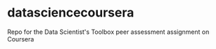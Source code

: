 datasciencecoursera
===================

Repo for the Data Scientist's Toolbox peer assessment assignment on Coursera
